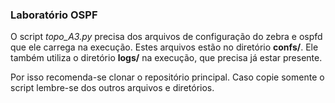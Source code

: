 ### Laboratório OSPF

O script *topo_A3.py* precisa dos arquivos de configuração do zebra e ospfd que ele carrega na execução.
Estes arquivos estão no diretório **confs/**.
Ele também utiliza o diretório **logs/** na execução, que precisa já estar presente.

Por isso recomenda-se clonar o repositório principal.
Caso copie somente o script lembre-se dos outros arquivos e diretórios.
